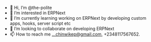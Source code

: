 - 👋 Hi, I’m @the-polite
- 👀 I’m interested in ERPNext
- 🌱 I’m currently learning working on ERPNext by developing custom apps, hooks, server script etc
- 💞️ I’m looking to collaborate on developing ERPNext
- 📫 How to reach me ...chinwikep@gmail.com, +2348117567652.

<!---
the-polite/the-polite is a ✨ special ✨ repository because its `README.md` (this file) appears on your GitHub profile.
You can click the Preview link to take a look at your changes.
--->
